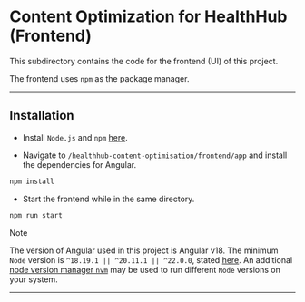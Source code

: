 
# Content Optimization for HealthHub (Frontend)

This subdirectory contains the code for the frontend (UI) of this project.

The frontend uses `npm` as the package manager.

---

## Installation

- Install `Node.js` and `npm` [here](https://docs.npmjs.com/downloading-and-installing-node-js-and-npm).

- Navigate to `/healthhub-content-optimisation/frontend/app` and install the dependencies for Angular.

```zsh
npm install
```

- Start the frontend while in the same directory.

```zsh
npm run start
```

> [!NOTE]
> The version of Angular used in this project is Angular v18.
> The minimum `Node` version is `^18.19.1 || ^20.11.1 || ^22.0.0`, stated [here](https://angular.dev/reference/versions).
> An additional [node version manager `nvm`](https://github.com/nvm-sh/nvm) may be used to run different `Node` versions
> on your system.

---
